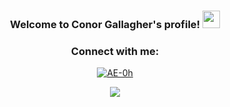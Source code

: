 
<h3 align="center">
  Welcome to Conor Gallagher's profile!
  <img src="https://media.giphy.com/media/hvRJCLFzcasrR4ia7z/giphy.gif" width="28">
</h3>

<h3 align="center" > Connect with me: </h3>
<p align="center">
  <a href="https://twitter.com/Byzan_Solutions" target="blank"><img align="center" src="https://img.shields.io/badge/Byzan_Solutions-%231DA1F2.svg?style=for-the-badge&logo=Twitter&logoColor=white" alt="AE-0h"  /></a>
</p>
<p align="center" >
<a href="https://github.com/AE-0h/github-readme-stats"> 
    <img  src="https://github-readme-stats.vercel.app/api?username=AE-0h&&show_icons=true&theme=radical"/>
  </a>

</p>

<br />
